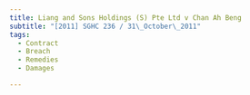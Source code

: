 ```yaml
---
title: Liang and Sons Holdings (S) Pte Ltd v Chan Ah Beng 
subtitle: "[2011] SGHC 236 / 31\_October\_2011"
tags:
  - Contract
  - Breach
  - Remedies
  - Damages

---
```



